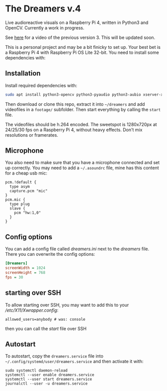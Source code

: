 # The Dreamers v.4

Live audioreactive visuals on a Raspberry Pi 4, written in Python3 and OpenCV. Currently a work in progress.

See [here](https://www.maxhaesslein.de/visual/objects/the-dreamers/) for a video of the previous version 3. This will be updated soon.

This is a personal project and may be a bit finicky to set up. Your best bet is a Raspberry Pi 4 with Raspberry Pi OS Lite 32-bit. You need to install some dependencies with:

## Installation

Install required dependencies with:

```bash
sudo apt install python3-opencv python3-pyaudio python3-aubio xserver-xorg xinit
```

Then download or clone this repo, extract it into `~/dreamers` and add videofiles in a `footage/` subfolder. Then start everything by calling the `start` file.

The videofiles should be h.264 encoded. The sweetspot is 1280x720px at 24/25/30 fps on a Raspberry Pi 4, without heavy effects. Don't mix resolutions or framerates.

## Microphone

You also need to make sure that you have a microphone connected and set up correctly. You may need to add a `~/.asoundrc` file, mine has this content for a cheap usb mic:

```
pcm.!default {
  type asym
  capture.pcm "mic"
}
pcm.mic {
  type plug
  slave {
    pcm "hw:1,0"
  }
}
```

## Config options

You can add a config file called *dreamers.ini* next to  the *dreamers* file. There you can overwrite the config options:

```ini
[Dreamers]
screenWidth = 1024
screenHeight = 768
fps = 30
```

## starting over SSH

To allow starting over SSH, you may want to add this to your */etc/X11/Xwrapper.config*:

```
allowed_users=anybody # was: console
```

then you can call the *start* file over SSH

## Autostart

To autostart, copy the `dreamers.service` file into `~/.config/systemd/user/dreamers.service` and then activate it with:

```
sudo systemctl daemon-reload
systemctl --user enable dreamers.service
systemctl --user start dreamers.service
journalctl --user -u dreamers.service
```
